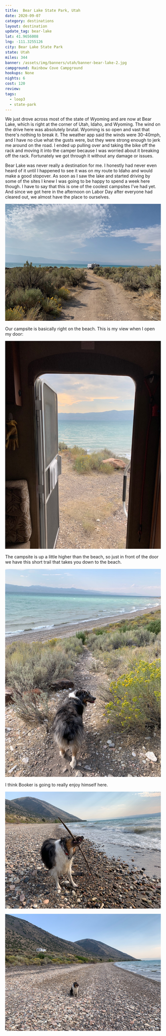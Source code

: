 ```yaml
---
title:  Bear Lake State Park, Utah
date: 2020-09-07
category: destinations
layout: destination
update_tag: bear-lake
lat: 41.9656008
lng: -111.3255126
city: Bear Lake State Park
state: Utah
miles: 344
banner: /assets/img/banners/utah/banner-bear-lake-2.jpg
campground: Rainbow Cove Campground
hookups: None
nights: 6
cost: 120
review: 
tags:
  - loop3
  - state-park
---
```


We just drove across most of the state of Wyoming and are now at Bear Lake, which is right at the corner of Utah, Idaho, and Wyoming. The wind on the drive here was absolutely brutal. Wyoming is so open and vast that there's nothing to break it. The weather app said the winds were 30-40mph, and I have no clue what the gusts were, but they were strong enough to jerk me around on the road. I ended up pulling over and taking the bike off the rack and moving it into the camper because I was worried about it breaking off the rack. Fortunately we got through it without any damage or issues. 

Bear Lake was never really a destination for me. I honestly had never even heard of it until I happened to see it was on my route to Idaho and would make a good stopover. As soon as I saw the lake and started driving by some of the sites I knew I was going to be happy to spend a week here though. I have to say that this is one of the coolest campsites I've had yet. And since we got here in the afternoon on Labor Day after everyone had cleared out, we almost have the place to ourselves. 

![campsite](/assets/img/destinations/utah/bear-lake/campsite.jpg)

Our campsite is basically right on the beach. This is my view when I open my door:

![front door view](/assets/img/destinations/utah/bear-lake/door-view.jpg)

The campsite is up a little higher than the beach, so just in front of the door we have this short trail that takes you down to the beach.

![trail](/assets/img/destinations/utah/bear-lake/trail.jpg)

I think Booker is going to really enjoy himself here.

![booker with stick](/assets/img/destinations/utah/bear-lake/booker-stick.jpg)

![booker on the beach](/assets/img/destinations/utah/bear-lake/booker-beach.jpg)
